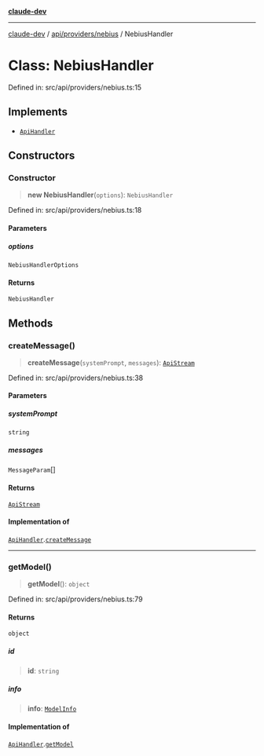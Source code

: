 [**claude-dev**](../../../../README.md)

***

[claude-dev](../../../../README.md) / [api/providers/nebius](../README.md) / NebiusHandler

# Class: NebiusHandler

Defined in: src/api/providers/nebius.ts:15

## Implements

- [`ApiHandler`](../../../interfaces/ApiHandler.md)

## Constructors

### Constructor

> **new NebiusHandler**(`options`): `NebiusHandler`

Defined in: src/api/providers/nebius.ts:18

#### Parameters

##### options

`NebiusHandlerOptions`

#### Returns

`NebiusHandler`

## Methods

### createMessage()

> **createMessage**(`systemPrompt`, `messages`): [`ApiStream`](../../../transform/stream/type-aliases/ApiStream.md)

Defined in: src/api/providers/nebius.ts:38

#### Parameters

##### systemPrompt

`string`

##### messages

`MessageParam`[]

#### Returns

[`ApiStream`](../../../transform/stream/type-aliases/ApiStream.md)

#### Implementation of

[`ApiHandler`](../../../interfaces/ApiHandler.md).[`createMessage`](../../../interfaces/ApiHandler.md#createmessage)

***

### getModel()

> **getModel**(): `object`

Defined in: src/api/providers/nebius.ts:79

#### Returns

`object`

##### id

> **id**: `string`

##### info

> **info**: [`ModelInfo`](../../../../shared/api/interfaces/ModelInfo.md)

#### Implementation of

[`ApiHandler`](../../../interfaces/ApiHandler.md).[`getModel`](../../../interfaces/ApiHandler.md#getmodel)
